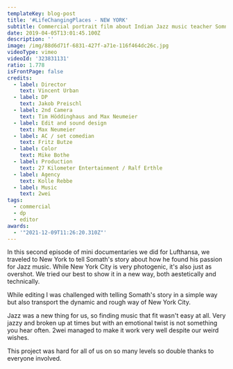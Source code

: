 ```yaml
---
templateKey: blog-post
title: '#LifeChangingPlaces - NEW YORK'
subtitle: Commercial portrait film about Indian Jazz music teacher Somnath
date: 2019-04-05T13:01:45.100Z
description: ''
image: /img/88d6d71f-6831-427f-a71e-116f464dc26c.jpg
videoType: vimeo
videoId: '323831131'
ratio: 1.778
isFrontPage: false
credits:
  - label: Director
    text: Vincent Urban
  - label: DP
    text: Jakob Preischl
  - label: 2nd Camera
    text: Tim Höddinghaus and Max Neumeier
  - label: Edit and sound design
    text: Max Neumeier
  - label: AC / set comedian
    text: Fritz Butze
  - label: Color
    text: Mike Bothe
  - label: Production
    text: 27 Kilometer Entertainment / Ralf Erthle
  - label: Agency
    text: Kolle Rebbe
  - label: Music
    text: 2wei
tags:
  - commercial
  - dp
  - editor
awards:
  - '"2021-12-09T11:26:20.310Z"'
---
```

In this second episode of mini documentaries we did for Lufthansa, we traveled to New York to tell Somath's story about how he found his passion for Jazz music. While New York City is very photogenic, it's also just as overshot. We tried our best to show it in a new way, both aestetically and technically.

While editing I was challenged with telling Somath's story in a simple way but also transport the dynamic and rough way of New York City.

Jazz was a new thing for us, so finding music that fit wasn't easy at all. Very jazzy and broken up at times but with an emotional twist is not something you hear often. 2wei managed to make it work very well despite our weird wishes.

This project was hard for all of us on so many levels so double thanks to everyone involved.
